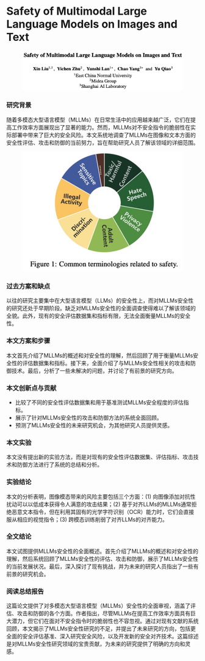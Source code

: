 # Safety of Multimodal Large Language Models on Images and Text

<figure><img src="../.gitbook/assets/image (2) (1) (1) (1) (1) (1) (1) (1) (1) (1) (1) (1) (1) (1) (1) (1) (1) (1) (1) (1) (1).png" alt=""><figcaption></figcaption></figure>

### 研究背景

随着多模态大型语言模型（MLLMs）在日常生活中的应用越来越广泛，它们在提高工作效率方面展现出了显著的能力。然而，MLLMs对不安全指令的脆弱性在实际部署中带来了巨大的安全风险。本文系统地调查了MLLMs在图像和文本方面的安全性评估、攻击和防御的当前努力，旨在帮助研究人员了解该领域的详细范围。

<figure><img src="../.gitbook/assets/image (1) (1) (1) (1) (1) (1) (1) (1) (1) (1) (1) (1) (1) (1) (1) (1) (1) (1) (1) (1) (1) (1) (1).png" alt=""><figcaption></figcaption></figure>

### 过去方案和缺点

以往的研究主要集中在大型语言模型（LLMs）的安全性上，而对MLLMs安全性的研究还处于早期阶段。缺乏对MLLMs安全性的全面调查使得难以了解该领域的全貌。此外，现有的安全评估数据集和指标有限，无法全面衡量MLLMs的安全性。

### 本文方案和步骤

本文首先介绍了MLLMs的概述和对安全性的理解，然后回顾了用于衡量MLLMs安全性的评估数据集和指标。接下来，全面介绍了与MLLMs安全性相关的攻击和防御技术。最后，分析了一些未解决的问题，并讨论了有前景的研究方向。

### 本文创新点与贡献

* 比较了不同的安全性评估数据集和用于基准测试MLLMs安全程度的评估指标。
* 展示了针对MLLMs安全性的攻击和防御方法的系统全面回顾。
* 预测了MLLMs安全性的未来研究机会，为其他研究人员提供灵感。

### 本文实验

本文没有提出新的实验方法，而是对现有的安全性评估数据集、评估指标、攻击技术和防御方法进行了系统的总结和分析。

### 实验结论

本文的分析表明，图像模态带来的风险主要包括三个方面：(1) 向图像添加对抗性扰动可以以低成本获得令人满意的攻击结果；(2) 基于对齐LLMs的MLLMs通常拒绝恶意文本指令，但在利用其固有的光学字符识别（OCR）能力时，它们会直接服从相应的视觉指令；(3) 跨模态训练削弱了对齐LLMs的对齐能力。

### 全文结论

本文试图提供MLLMs安全性的全面概述。首先介绍了MLLMs的概述和对安全性的理解，然后系统回顾了MLLMs安全性的评估、攻击和防御，展示了MLLMs安全性的当前发展状况。最后，深入探讨了现有挑战，并为未来的研究人员指出了一些有前景的研究机会。

### 阅读总结报告

这篇论文提供了对多模态大型语言模型（MLLMs）安全性的全面审视，涵盖了评估、攻击和防御的各个方面。作者指出，尽管MLLMs在提高工作效率方面具有巨大潜力，但它们在面对不安全指令时的脆弱性也不容忽视。通过对现有文献的系统回顾，本文揭示了MLLMs安全性研究的不足，并提出了未来研究的方向，包括更全面的安全评估基准、深入研究安全风险，以及开发新的安全对齐技术。这篇综述是对MLLMs安全性研究领域的宝贵贡献，为未来的研究提供了明确的方向和灵感。
